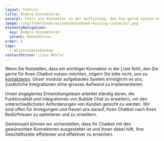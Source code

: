 ```yaml
---
layout: feature
title: Andere Konnektoren
excerpt: Fehlt ein Konnektor in der Auflistung, den Sie gerne nutzen möchten? Dank unserer flexiblen Chatbot Engine können wir weitere Integrationen problemlos umsetzen.
image: /img/funktionen/wissensdatenbank-missing-connector.png
eleventyNavigation:
  key: Andere Konnektoren
  parent: Konnektoren
order: 5
tags:
  - Wissensdatenbanken
contactPerson: Linus Hüsler
---
```


Wenn Sie feststellen, dass ein wichtiger Konnektor in der Liste fehlt, den Sie gerne für Ihren Chatbot nutzen möchten, zögern Sie bitte nicht, uns zu [kontaktieren](/kontakt/). Unser modular aufgebautes System ermöglicht es uns, zusätzliche Integrationen ohne grossen Aufwand zu implementieren. 

Unser engagiertes Entwicklungsteam arbeitet ständig daran, die Funktionalität und Integrationen von Bubble Chat zu erweitern, um den unterschiedlichsten Anforderungen von Kunden gerecht zu werden. Wir sind offen für Anregungen und freuen uns darauf, Ihren Chatbot nach Ihren Bedürfnissen zu optimieren und zu erweitern. 

Gemeinsam können wir sicherstellen, dass Ihr Chatbot mit den gewünschten Konnektoren ausgestattet ist und Ihnen dabei hilft, Ihre Geschäftsziele effizienter und effektiver zu erreichen.

